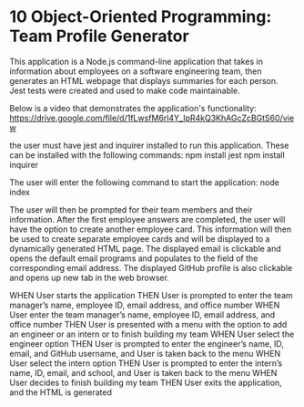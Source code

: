 # 10 Object-Oriented Programming: Team Profile Generator

This application is a Node.js command-line application that takes in information about employees on a software engineering team, then generates an HTML webpage that displays summaries for each person. Jest tests were created and used to make code maintainable.

Below is a video that demonstrates the application's functionality:
https://drive.google.com/file/d/1fLwsfM6rl4Y_IpR4kQ3KhAGcZcBGtS60/view

the user must have jest and inquirer installed to run this application. These can be installed with the following commands:
npm install jest
npm install inquirer

The user will enter the following command to start the application:
node index

The user will then be prompted for their team members and their information. After the first employee answers are completed, the user will have the option to create another employee card. This information will then be used to create separate employee cards and will be displayed to a dynamically generated HTML page. The displayed email is clickable and opens the default email programs and populates to the field of the corresponding email address. The displayed GitHub profile is also clickable and opens up new tab in the web browser.

WHEN User starts the application
THEN User is prompted to enter the team manager’s name, employee ID, email address, and office number
WHEN User enter the team manager’s name, employee ID, email address, and office number
THEN User is presented with a menu with the option to add an engineer or an intern or to finish building my team
WHEN User select the engineer option
THEN User is prompted to enter the engineer’s name, ID, email, and GitHub username, and User is taken back to the menu
WHEN User select the intern option
THEN User is prompted to enter the intern’s name, ID, email, and school, and User is taken back to the menu
WHEN User decides to finish building my team
THEN User exits the application, and the HTML is generated